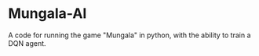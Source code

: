 # Mungala-AI
A code for running the game "Mungala" in python, with the ability to train a DQN agent.
